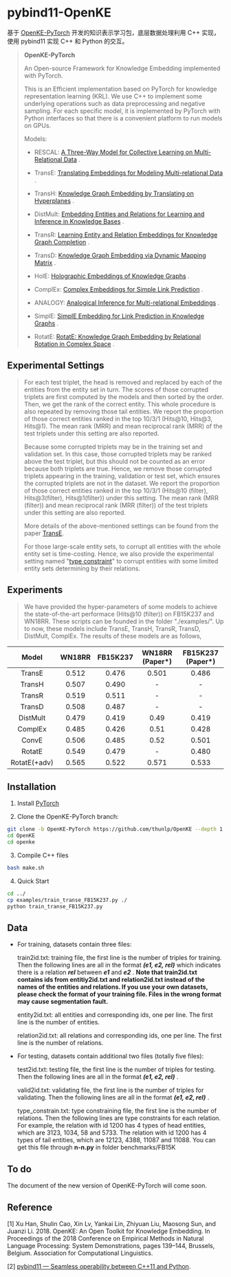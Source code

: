 # pybind11-OpenKE

基于 [OpenKE-PyTorch](https://github.com/thunlp/OpenKE/tree/OpenKE-PyTorch) 开发的知识表示学习包，底层数据处理利用 C++ 实现，使用 pybind11 实现 C++ 和 Python 的交互。

>**OpenKE-PyTorch**
>
>An Open-source Framework for Knowledge Embedding implemented with PyTorch.
>
>This is an Efficient implementation based on PyTorch for knowledge representation learning (KRL). We use C++ to implement some underlying operations such as data preprocessing and negative sampling. For each specific model, it is implemented by PyTorch with Python interfaces so that there is a convenient platform to run models on GPUs.
>
>Models:
>
>- RESCAL: [A Three-Way Model for Collective Learning on Multi-Relational Data](https://icml.cc/Conferences/2011/papers/438_icmlpaper.pdf) .
>
>- TransE: [Translating Embeddings for Modeling Multi-relational Data](https://proceedings.neurips.cc/paper_files/paper/2013/hash/1cecc7a77928ca8133fa24680a88d2f9-Abstract.html) .
>
>- TransH: [Knowledge Graph Embedding by Translating on Hyperplanes](https://ojs.aaai.org/index.php/AAAI/article/view/8870) .
>
>- DistMult: [Embedding Entities and Relations for Learning and Inference in Knowledge Bases](https://arxiv.org/abs/1412.6575) .
>
>- TransR: [Learning Entity and Relation Embeddings for Knowledge Graph Completion](https://ojs.aaai.org/index.php/AAAI/article/view/9491) .
>
>- TransD: [Knowledge Graph Embedding via Dynamic Mapping Matrix](https://aclanthology.org/P15-1067/) .
>
>- HolE: [Holographic Embeddings of Knowledge Graphs](https://ojs.aaai.org/index.php/AAAI/article/view/10314) .
>
>- ComplEx: [Complex Embeddings for Simple Link Prediction](https://arxiv.org/abs/1606.06357) .
>
>- ANALOGY: [Analogical Inference for Multi-relational Embeddings](https://proceedings.mlr.press/v70/liu17d.html) .
>
>- SimplE: [SimplE Embedding for Link Prediction in Knowledge Graphs](https://proceedings.neurips.cc/paper_files/paper/2018/hash/b2ab001909a8a6f04b51920306046ce5-Abstract.html) .
>
>- RotatE: [RotatE: Knowledge Graph Embedding by Relational Rotation in Complex Space](https://openreview.net/forum?id=HkgEQnRqYQ) .

## Experimental Settings

>For each test triplet, the head is removed and replaced by each of the entities from the entity set in turn. The scores of those corrupted triplets are first computed by the models and then sorted by the order. Then, we get the rank of the correct entity. This whole procedure is also repeated by removing those tail entities. We report the proportion of those correct entities ranked in the top 10/3/1 (Hits@10, Hits@3, Hits@1). The mean rank (MRR) and mean reciprocal rank (MRR) of the test triplets under this setting are also reported.
>
>Because some corrupted triplets may be in the training set and validation set. In this case, those corrupted triplets may be ranked above the test triplet, but this should not be counted as an error because both triplets are true. Hence, we remove those corrupted triplets appearing in the training, validation or test set, which ensures the corrupted triplets are not in the dataset. We report the proportion of those correct entities ranked in the top 10/3/1 (Hits@10 (filter), Hits@3(filter), Hits@1(filter)) under this setting. The mean rank (MRR (filter)) and mean reciprocal rank (MRR (filter)) of the test triplets under this setting are also reported.
>
>More details of the above-mentioned settings can be found from the paper [TransE](http://papers.nips.cc/paper/5071-translating-embeddings-for-modeling-multi-relational-data.pdf).
>
>For those large-scale entity sets, to corrupt all entities with the whole entity set is time-costing. Hence, we also provide the experimental setting named "[type constraint](https://www.dbs.ifi.lmu.de/~krompass/papers/TypeConstrainedRepresentationLearningInKnowledgeGraphs.pdf)" to corrupt entities with some limited entity sets determining by their relations.

## Experiments

>We have provided the hyper-parameters of some models to achieve the state-of-the-art performace (Hits@10 (filter)) on FB15K237 and WN18RR. These scripts can be founded in the folder "./examples/". Up to now, these models include TransE, TransH, TransR, TransD, DistMult, ComplEx. The results of these models are as follows,

|Model|WN18RR|FB15K237|WN18RR (Paper\*)|FB15K237 (Paper\*)|
|:-:|:-:|:-:|:-:|:-:|
|TransE|0.512|0.476|0.501|0.486|
|TransH|0.507|0.490|-|-|
|TransR|0.519|0.511|-|-|
|TransD|0.508|0.487|-|-|
|DistMult|0.479|0.419|0.49|0.419|
|ComplEx|0.485|0.426|0.51|0.428|
|ConvE|0.506|0.485|0.52|0.501|
|RotatE|0.549|0.479|-|0.480|
|RotatE(+adv)|0.565|0.522|0.571|0.533|

## Installation

1. Install [PyTorch](https://pytorch.org/get-started/locally/)

2. Clone the OpenKE-PyTorch branch:
```bash
git clone -b OpenKE-PyTorch https://github.com/thunlp/OpenKE --depth 1
cd OpenKE
cd openke
```
3. Compile C++ files
```bash
bash make.sh
```
4. Quick Start
```bash
cd ../
cp examples/train_transe_FB15K237.py ./
python train_transe_FB15K237.py
```
## Data

* For training, datasets contain three files:

  train2id.txt: training file, the first line is the number of triples for training. Then the following lines are all in the format ***(e1, e2, rel)*** which indicates there is a relation ***rel*** between ***e1*** and ***e2*** .
  **Note that train2id.txt contains ids from entitiy2id.txt and relation2id.txt instead of the names of the entities and relations. If you use your own datasets, please check the format of your training file. Files in the wrong format may cause segmentation fault.**

  entity2id.txt: all entities and corresponding ids, one per line. The first line is the number of entities.

  relation2id.txt: all relations and corresponding ids, one per line. The first line is the number of relations.

* For testing, datasets contain additional two files (totally five files):

  test2id.txt: testing file, the first line is the number of triples for testing. Then the following lines are all in the format ***(e1, e2, rel)*** .

  valid2id.txt: validating file, the first line is the number of triples for validating. Then the following lines are all in the format ***(e1, e2, rel)*** .

  type_constrain.txt: type constraining file, the first line is the number of relations. Then the following lines are type constraints for each relation. For example, the relation with id 1200 has 4 types of head entities, which are 3123, 1034, 58 and 5733. The relation with id 1200 has 4 types of tail entities, which are 12123, 4388, 11087 and 11088. You can get this file through **n-n.py** in folder benchmarks/FB15K
  
## To do

The document of the new version of OpenKE-PyTorch will come soon.

## Reference

[1] Xu Han, Shulin Cao, Xin Lv, Yankai Lin, Zhiyuan Liu, Maosong Sun, and Juanzi Li. 2018. OpenKE: An Open Toolkit for Knowledge Embedding. In Proceedings of the 2018 Conference on Empirical Methods in Natural Language Processing: System Demonstrations, pages 139–144, Brussels, Belgium. Association for Computational Linguistics.

[2] [pybind11 — Seamless operability between C++11 and Python](https://github.com/pybind/pybind11).
